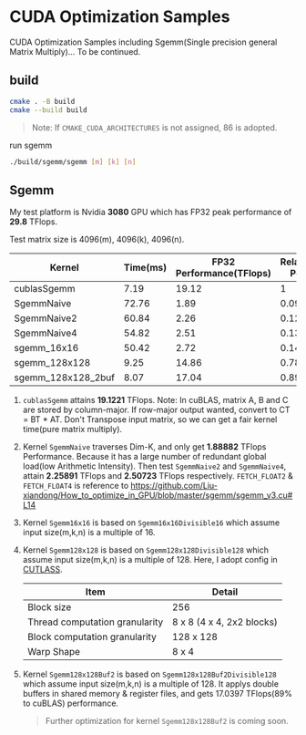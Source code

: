 # CUDA Optimization Samples
CUDA Optimization Samples including Sgemm(Single precision general Matrix Multiply)...
To be continued.

## build

```bash
cmake . -B build
cmake --build build
```

> Note: If `CMAKE_CUDA_ARCHITECTURES` is not assigned, 86 is adopted.

run sgemm
```bash
./build/sgemm/sgemm [m] [k] [n]
```

## Sgemm

My test platform is Nvidia **3080** GPU which has FP32 peak performance of **29.8** TFlops.

Test matrix size is 4096(m), 4096(k), 4096(n).

| Kernel             | Time(ms)| FP32 Performance(TFlops) | Relative(cuBLAS) Performance |
| ---                | ---     | ---     | ---      |
| cublasSgemm        | 7.19 | 19.12 |  1       |        
| SgemmNaive         | 72.76 | 1.89 | 0.099 |
| SgemmNaive2        | 60.84 | 2.26 | 0.12 |
| SgemmNaive4        | 54.82 | 2.51 | 0.13 |
| sgemm_16x16        | 50.42 | 2.72 | 0.14 |
| sgemm_128x128      | 9.25 | 14.86 | 0.78 |
| sgemm_128x128_2buf | 8.07 | 17.04 | 0.89 |

1. `cublasSgemm` attains **19.1221** TFlops. Note: In cuBLAS, matrix A, B and C are stored by column-major.
If row-major output wanted, convert to CT = BT * AT. Don't Transpose input matrix, so we can get a fair kernel time(pure matrix multiply).

2. Kernel `SgemmNaive` traverses Dim-K, and only get **1.88882** TFlops Performance.
Because it has a large number of redundant global load(low Arithmetic Intensity).
Then test `SgemmNaive2` and `SgemmNaive4`, attain **2.25891** TFlops and **2.50723** TFlops respectively.
`FETCH_FLOAT2` & `FETCH_FLOAT4` is reference to https://github.com/Liu-xiandong/How_to_optimize_in_GPU/blob/master/sgemm/sgemm_v3.cu#L14

3. Kernel `Sgemm16x16` is based on `Sgemm16x16Divisible16` which assume input size(m,k,n) is a multiple of 16.

4. Kernel `Sgemm128x128` is based on `Sgemm128x128Divisible128` which assume input size(m,k,n) is a multiple of 128.
Here, I adopt config in [CUTLASS](https://github.com/NVIDIA/cutlass). 

    |    Item           | Detail |
    |   ---             |  ---   |
    | Block size          | 256    |
    | Thread computation granularity | 8 x 8 (4 x 4, 2x2 blocks)   |
    | Block computation granularity |  128 x 128        |
    | Warp Shape        | 8 x 4 |

5. Kernel `Sgemm128x128Buf2` is based on `Sgemm128x128Buf2Divisible128` which assume input size(m,k,n) is a multiple of 128. It applys double buffers in shared memory & register files, and gets 17.0397 TFlops(89% to cuBLAS) performance.

    > Further optimization for kernel `Sgemm128x128Buf2` is coming soon.
